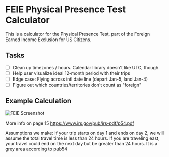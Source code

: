 # FEIE Physical Presence Test Calculator

This is a calculator for the Physical Presence Test, part of the Foreign Earned Income Exclusion for US Citizens.

## Tasks

- [ ] Clean up timezones / hours. Calendar library doesn't like UTC, though.
- [ ] Help user visualize ideal 12-month period with their trips
- [ ] Edge case: Flying across intl date line (depart Jan-5, land Jan-4)
- [ ] Figure out which countries/territories don't count as "foreign"

## Example Calculation

![FEIE Screenshot](http://i.imgur.com/iJsciGn.png)

More info on page 15 https://www.irs.gov/pub/irs-pdf/p54.pdf

Assumptions we make: If your trip starts on day 1 and ends on day 2, we will assume the total travel time is less than 24 hours. If you are traveling east, your travel could end on the next day but be greater than 24 hours. It is a grey area according to pub54

